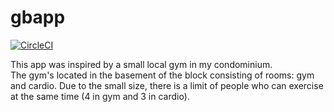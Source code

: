 # gbapp
[![CircleCI](https://circleci.com/gh/KrisTovski/gbapp/tree/dev.svg?style=svg)](https://circleci.com/gh/KrisTovski/gbapp/tree/dev)

This app was inspired by a small local gym in my condominium.  
The gym's located in the basement of the block consisting of rooms: gym and cardio.
Due to the small size, there is a limit of people who can exercise at the same time (4 in gym and 3 in cardio). 